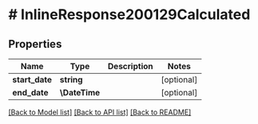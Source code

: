 # # InlineResponse200129Calculated

## Properties

Name | Type | Description | Notes
------------ | ------------- | ------------- | -------------
**start_date** | **string** |  | [optional]
**end_date** | **\DateTime** |  | [optional]

[[Back to Model list]](../../README.md#models) [[Back to API list]](../../README.md#endpoints) [[Back to README]](../../README.md)
